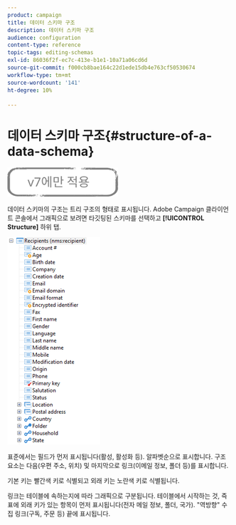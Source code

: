 ```yaml
---
product: campaign
title: 데이터 스키마 구조
description: 데이터 스키마 구조
audience: configuration
content-type: reference
topic-tags: editing-schemas
exl-id: 86036f2f-ec7c-413e-b1e1-10a71a06cd6d
source-git-commit: f000cb8bae164c22d1ede15db4e763cf50530674
workflow-type: tm+mt
source-wordcount: '141'
ht-degree: 10%

---
```


# 데이터 스키마 구조{#structure-of-a-data-schema}

![](../../assets/v7-only.svg)

데이터 스키마의 구조는 트리 구조의 형태로 표시됩니다. Adobe Campaign 클라이언트 콘솔에서 그래픽으로 보려면 타깃팅된 스키마를 선택하고 **[!UICONTROL Structure]** 하위 탭.

![](assets/d_ncs_integration_schema_arbo.png)

표준에서는 필드가 먼저 표시됩니다(활성, 활성화 등). 알파벳순으로 표시합니다. 구조 요소는 다음(우편 주소, 위치) 및 마지막으로 링크(이메일 정보, 폴더 등)를 표시합니다.

기본 키는 빨간색 키로 식별되고 외래 키는 노란색 키로 식별됩니다.

링크는 테이블에 속하는지에 따라 그래픽으로 구분됩니다. 테이블에서 시작하는 것, 즉 표에 외래 키가 있는 항목이 먼저 표시됩니다(전자 메일 정보, 폴더, 국가). &quot;역방향&quot; 수집 링크(구독, 주문 등) 끝에 표시됩니다.
